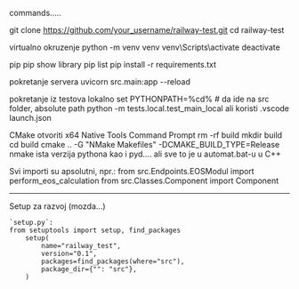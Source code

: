 commands.....


git clone https://github.com/your_username/railway-test.git
cd railway-test


virtualno okruzenje 
    python -m venv venv
    venv\Scripts\activate
    deactivate     

pip
    pip show library
    pip list
    pip install -r requirements.txt

pokretanje servera
    uvicorn src.main:app --reload

pokretanje iz testova lokalno
    set PYTHONPATH=%cd%       # da ide na src folder, absolute path
    python -m tests.local.test_main_local
    ali koristi .vscode launch.json

CMake 
    otvoriti x64 Native Tools Command Prompt
    rm -rf build
    mkdir build
    cd build
    cmake .. -G "NMake Makefiles" -DCMAKE_BUILD_TYPE=Release
    nmake
    ista verzija pythona kao i pyd....
    ali sve to je u automat.bat-u u C++


Svi importi su apsolutni, npr.:
    from src.Endpoints.EOSModul import perform_eos_calculation
    from src.Classes.Component import Component



---

Setup za razvoj (mozda...)

    `setup.py`:
    from setuptools import setup, find_packages
        setup(
            name="railway_test",
            version="0.1",
            packages=find_packages(where="src"),
            package_dir={"": "src"},
        )


